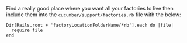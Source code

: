 Find a really good place where you want all your factories to live then include them into the `cucumber/support/factories.rb` file with the below:

~~~
Dir[Rails.root + 'factoryLocationFolderName/*rb'].each do |file|
  require file
end
~~~~~